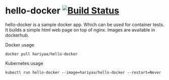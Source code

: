 # hello-docker [![Build Status](https://travis-ci.com/harik8/hello-docker.svg?branch=master)](https://travis-ci.com/harik8/hello-docker)

hello-docker is a sample docker app. Which can be used for container tests. It builds a simple html web page on top of nginx.
Images are available in dockerhub. 

Docker usage

```docker pull hariyaa/hello-docker```

Kubernetes usage

```kubectl run hello-docker --image=hariyaa/hello-docker --restart=Never```


